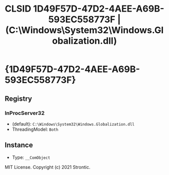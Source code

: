 ﻿---
title: "CLSID 1D49F57D-47D2-4AEE-A69B-593EC558773F | (C:\\Windows\\System32\\Windows.Globalization.dll)"
excerpt: What is COM-Object CLSID 1D49F57D-47D2-4AEE-A69B-593EC558773F?
---

# {1D49F57D-47D2-4AEE-A69B-593EC558773F}


## Registry


### InProcServer32

* (default): `C:\Windows\System32\Windows.Globalization.dll`
* ThreadingModel: `Both`

## Instance

* Type: `__ComObject`

MIT License. Copyright (c) 2021 Strontic.


